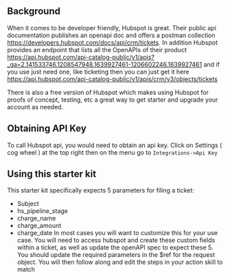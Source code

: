 

## Background

When it comes to be developer friendly, Hubspot is great.
Their public api documentation publishes an openapi doc and offers a postman collection
https://developers.hubspot.com/docs/api/crm/tickets.
In addition Hubspot provides an endpoint that lists all the OpenAPIs of their product
https://api.hubspot.com/api-catalog-public/v1/apis?_ga=2.141533746.1208547948.1639927461-1206602246.1639927461
and if you use just need one, like ticketing then you can just get it here
https://api.hubspot.com/api-catalog-public/v1/apis/crm/v3/objects/tickets

There is also a free version of Hubspot which makes using Hubspot for proofs of concept, testing, etc a great way to get starter and upgrade your account as needed.


## Obtaining API Key
To call Hubspot api, you would need to obtain an api key.
Click on Settings ( cog wheel ) at the top right then on the menu go to `Integrations->Api Key`

## Using this starter kit
This starter kit specifically expects 5 parameters for filing a ticket: 
- Subject
- hs_pipeline_stage
- charge_name
- charge_amount
- charge_date
In most cases you will want to customize this for your use case. You will need to access hubspot and create these custom fields within a ticket, as well as update the openAPI spec to expect these 5. You should update the required parameters in the $ref for the request object. You will then follow along and edit the steps in your action skill to match
